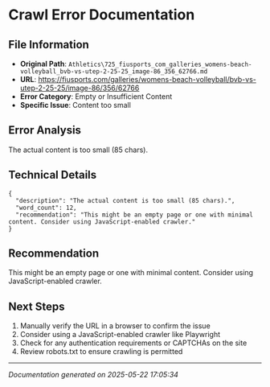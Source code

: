 # Crawl Error Documentation

## File Information
- **Original Path**: `Athletics\725_fiusports_com_galleries_womens-beach-volleyball_bvb-vs-utep-2-25-25_image-86_356_62766.md`
- **URL**: https://fiusports.com/galleries/womens-beach-volleyball/bvb-vs-utep-2-25-25/image-86/356/62766
- **Error Category**: Empty or Insufficient Content
- **Specific Issue**: Content too small

## Error Analysis
The actual content is too small (85 chars).

## Technical Details
```
{
  "description": "The actual content is too small (85 chars).",
  "word_count": 12,
  "recommendation": "This might be an empty page or one with minimal content. Consider using JavaScript-enabled crawler."
}
```

## Recommendation
This might be an empty page or one with minimal content. Consider using JavaScript-enabled crawler.

## Next Steps
1. Manually verify the URL in a browser to confirm the issue
2. Consider using a JavaScript-enabled crawler like Playwright
3. Check for any authentication requirements or CAPTCHAs on the site
4. Review robots.txt to ensure crawling is permitted

---
*Documentation generated on 2025-05-22 17:05:34*

